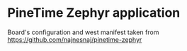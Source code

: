 # PineTime Zephyr application

Board's configuration and west manifest taken from https://github.com/najnesnaj/pinetime-zephyr



